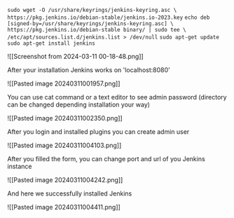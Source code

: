 
`sudo wget -O /usr/share/keyrings/jenkins-keyring.asc \`
  `https://pkg.jenkins.io/debian-stable/jenkins.io-2023.key`
`echo deb [signed-by=/usr/share/keyrings/jenkins-keyring.asc] \`
  `https://pkg.jenkins.io/debian-stable binary/ | sudo tee \`
  `/etc/apt/sources.list.d/jenkins.list > /dev/null`
`sudo apt-get update`
`sudo apt-get install jenkins`

![[Screenshot from 2024-03-11 00-18-48.png]]

After your installation Jenkins works on 'localhost:8080' 

![[Pasted image 20240311001957.png]]

You can use cat command or a text editor to see admin password (directory can be changed depending installation your way)

![[Pasted image 20240311002350.png]]

After you login and installed plugins you can create admin user

![[Pasted image 20240311004103.png]]

After you filled the form, you can change port and url of you Jenkins instance

![[Pasted image 20240311004242.png]]

And here we successfully installed Jenkins 

![[Pasted image 20240311004411.png]]